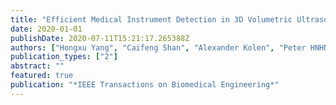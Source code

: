 ```yaml
---
title: "Efficient Medical Instrument Detection in 3D Volumetric Ultrasound Data"
date: 2020-01-01
publishDate: 2020-07-11T15:21:17.265388Z
authors: ["Hongxu Yang", "Caifeng Shan", "Alexander Kolen", "Peter HNHN de With"]
publication_types: ["2"]
abstract: ""
featured: true
publication: "*IEEE Transactions on Biomedical Engineering*"
---
```


